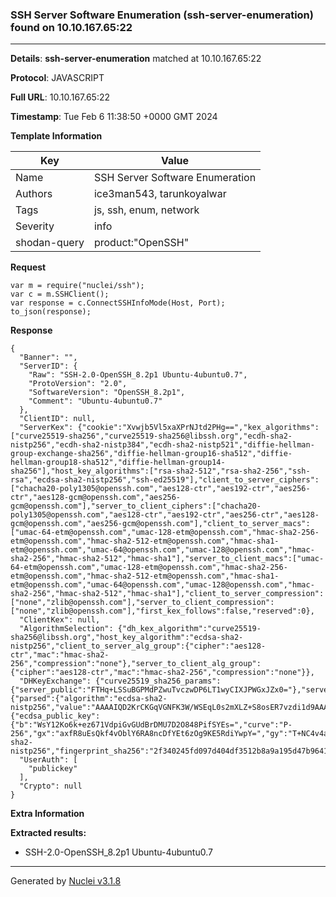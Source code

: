 ### SSH Server Software Enumeration (ssh-server-enumeration) found on 10.10.167.65:22

----
**Details**: **ssh-server-enumeration** matched at 10.10.167.65:22

**Protocol**: JAVASCRIPT

**Full URL**: 10.10.167.65:22

**Timestamp**: Tue Feb 6 11:38:50 +0000 GMT 2024

**Template Information**

| Key | Value |
| --- | --- |
| Name | SSH Server Software Enumeration |
| Authors | ice3man543, tarunkoyalwar |
| Tags | js, ssh, enum, network |
| Severity | info |
| shodan-query | product:"OpenSSH" |

**Request**
```http
var m = require("nuclei/ssh");
var c = m.SSHClient();
var response = c.ConnectSSHInfoMode(Host, Port);
to_json(response);
```

**Response**
```http
{
  "Banner": "",
  "ServerID": {
    "Raw": "SSH-2.0-OpenSSH_8.2p1 Ubuntu-4ubuntu0.7",
    "ProtoVersion": "2.0",
    "SoftwareVersion": "OpenSSH_8.2p1",
    "Comment": "Ubuntu-4ubuntu0.7"
  },
  "ClientID": null,
  "ServerKex": {"cookie":"Xvwjb5Vl5xaXPrNJtd2PHg==","kex_algorithms":["curve25519-sha256","curve25519-sha256@libssh.org","ecdh-sha2-nistp256","ecdh-sha2-nistp384","ecdh-sha2-nistp521","diffie-hellman-group-exchange-sha256","diffie-hellman-group16-sha512","diffie-hellman-group18-sha512","diffie-hellman-group14-sha256"],"host_key_algorithms":["rsa-sha2-512","rsa-sha2-256","ssh-rsa","ecdsa-sha2-nistp256","ssh-ed25519"],"client_to_server_ciphers":["chacha20-poly1305@openssh.com","aes128-ctr","aes192-ctr","aes256-ctr","aes128-gcm@openssh.com","aes256-gcm@openssh.com"],"server_to_client_ciphers":["chacha20-poly1305@openssh.com","aes128-ctr","aes192-ctr","aes256-ctr","aes128-gcm@openssh.com","aes256-gcm@openssh.com"],"client_to_server_macs":["umac-64-etm@openssh.com","umac-128-etm@openssh.com","hmac-sha2-256-etm@openssh.com","hmac-sha2-512-etm@openssh.com","hmac-sha1-etm@openssh.com","umac-64@openssh.com","umac-128@openssh.com","hmac-sha2-256","hmac-sha2-512","hmac-sha1"],"server_to_client_macs":["umac-64-etm@openssh.com","umac-128-etm@openssh.com","hmac-sha2-256-etm@openssh.com","hmac-sha2-512-etm@openssh.com","hmac-sha1-etm@openssh.com","umac-64@openssh.com","umac-128@openssh.com","hmac-sha2-256","hmac-sha2-512","hmac-sha1"],"client_to_server_compression":["none","zlib@openssh.com"],"server_to_client_compression":["none","zlib@openssh.com"],"first_kex_follows":false,"reserved":0},
  "ClientKex": null,
  "AlgorithmSelection": {"dh_kex_algorithm":"curve25519-sha256@libssh.org","host_key_algorithm":"ecdsa-sha2-nistp256","client_to_server_alg_group":{"cipher":"aes128-ctr","mac":"hmac-sha2-256","compression":"none"},"server_to_client_alg_group":{"cipher":"aes128-ctr","mac":"hmac-sha2-256","compression":"none"}},
  "DHKeyExchange": {"curve25519_sha256_params":{"server_public":"FTHq+LSSuBGPMdPZwuTvczwDP6LT1wyCIXJPWGxJZx0="},"server_signature":{"parsed":{"algorithm":"ecdsa-sha2-nistp256","value":"AAAAIQD2KrCKGqVGNFK3W/WSEqL0s2mXLZ+S8osER7vzdi1d9AAAACEAgC9JQeyaW7bWW2ATiPtakcveTNE+cK6xAKb2sne3rtQ="},"raw":"AAAAE2VjZHNhLXNoYTItbmlzdHAyNTYAAABKAAAAIQD2KrCKGqVGNFK3W/WSEqL0s2mXLZ+S8osER7vzdi1d9AAAACEAgC9JQeyaW7bWW2ATiPtakcveTNE+cK6xAKb2sne3rtQ=","h":"6en+sfkmar63Ql+0qQFMykqceCOY6/Z51vOporWbZuI="},"server_host_key":{"ecdsa_public_key":{"b":"WsY12Ko6k+ez671VdpiGvGUdBrDMU7D2O848PifSYEs=","curve":"P-256","gx":"axfR8uEsQkf4vOblY6RA8ncDfYEt6zOg9KE5RdiYwpY=","gy":"T+NC4v4af5uO5+tKfA+eFivOM1drMV7Oy7ZAaDe/UfU=","length":256,"n":"/////wAAAAD//////////7zm+q2nF56E87nKwvxjJVE=","p":"/////wAAAAEAAAAAAAAAAAAAAAD///////////////8=","x":"ohJ3yUSaqjJIuvBwULSjEETP9znZVmLELJ6QLyVbCOc=","y":"ROLUiD4crXZrFdU0V+FSEpUeBM6yC9xlNwxySvldAtQ="},"raw":"AAAAE2VjZHNhLXNoYTItbmlzdHAyNTYAAAAIbmlzdHAyNTYAAABBBKISd8lEmqoySLrwcFC0oxBEz/c52VZixCyekC8lWwjnROLUiD4crXZrFdU0V+FSEpUeBM6yC9xlNwxySvldAtQ=","algorithm":"ecdsa-sha2-nistp256","fingerprint_sha256":"2f340245fd097d404df3512b8a9a195d47b9641a76d8a572182a5f1ede816452"}},
  "UserAuth": [
    "publickey"
  ],
  "Crypto": null
}
```

**Extra Information**

**Extracted results:**

- SSH-2.0-OpenSSH_8.2p1 Ubuntu-4ubuntu0.7



----

Generated by [Nuclei v3.1.8](https://github.com/projectdiscovery/nuclei)